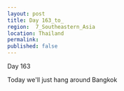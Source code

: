 ```yaml
---
layout: post
title: Day 163_to_
region:  7_Southeastern_Asia
location: Thailand
permalink: 
published: false
---
```


Day 163

Today we'll just hang around Bangkok

<p><a
href="https://lh3.googleusercontent.com/_wyaZTxs6ZBjp8qVcdtx3Z-XV5_O1SYEDt8OIF0-B99REe9Yruo3M1GFFXjzfVMFU_SKlGJS37GJ8N_weN_SoTjqvIljW7so1DtCPKBSwn8x5OLz988Hbsm2sevwx6DtmXLBFf4DD5-e31EIi_1ypSkFrkE8I9gWCsoUk7LF-SMh5KVYrG-TIY72Bi9IR3eZ8KhqRuI6crS0q1uW3WpP-AuSbSpwTNORhGiV45m3_M25zdQDcBXdIaZ53-82x1k7yJlzUkuKeVScYh7bqI9927KTIfeDN694uexjyhgZlvQ2PpqEz4jMHsb6u8kqVhIKUIIYk5c6FunjKsj9ZTK-zNWyI_rI5nj8nioRhNs6U2DE-Q53M7cqGUR2sWj2mH8-2dL4SEEv8kNvE1CtVYTrX5gP8SM0e-H4DYEvDbePb-lx0mGnVMOofTGGH8isyswy5ozNuzW32OCOHcY-RwfjiB7mNnwY0kWhogMNb87hNRI0pNIEZsPRjRGiKZ7adgOGtFxt8w4KaS208r5RzgKCf_fj42oxbDG8uwHfolwmqwd-GIQXe-DFgC_hCKB5E2wyKBgZ-d-DPHkSAtHSOfh23Zm2iE3jIcIFPcxnNgqGyyuY7l1eVE7y82eM-48391TXP8IP3NysuSCAkIfnnzvZ3Z8OMWRIFeRlgO9FClYhahI6dnR8XePO5JgaNn8IWLO7bpWOJHSPIUASDq3XawI=w836-h627-no"><img 
src="https://lh3.googleusercontent.com/_wyaZTxs6ZBjp8qVcdtx3Z-XV5_O1SYEDt8OIF0-B99REe9Yruo3M1GFFXjzfVMFU_SKlGJS37GJ8N_weN_SoTjqvIljW7so1DtCPKBSwn8x5OLz988Hbsm2sevwx6DtmXLBFf4DD5-e31EIi_1ypSkFrkE8I9gWCsoUk7LF-SMh5KVYrG-TIY72Bi9IR3eZ8KhqRuI6crS0q1uW3WpP-AuSbSpwTNORhGiV45m3_M25zdQDcBXdIaZ53-82x1k7yJlzUkuKeVScYh7bqI9927KTIfeDN694uexjyhgZlvQ2PpqEz4jMHsb6u8kqVhIKUIIYk5c6FunjKsj9ZTK-zNWyI_rI5nj8nioRhNs6U2DE-Q53M7cqGUR2sWj2mH8-2dL4SEEv8kNvE1CtVYTrX5gP8SM0e-H4DYEvDbePb-lx0mGnVMOofTGGH8isyswy5ozNuzW32OCOHcY-RwfjiB7mNnwY0kWhogMNb87hNRI0pNIEZsPRjRGiKZ7adgOGtFxt8w4KaS208r5RzgKCf_fj42oxbDG8uwHfolwmqwd-GIQXe-DFgC_hCKB5E2wyKBgZ-d-DPHkSAtHSOfh23Zm2iE3jIcIFPcxnNgqGyyuY7l1eVE7y82eM-48391TXP8IP3NysuSCAkIfnnzvZ3Z8OMWRIFeRlgO9FClYhahI6dnR8XePO5JgaNn8IWLO7bpWOJHSPIUASDq3XawI=w836-h627-no" class="oversize" alt=""></a></p>

<p><a
href="https://lh3.googleusercontent.com/IoquOOtCWAghxXxm2apVk1muC1bZ8WDEDfa3-mk982rtSkZrc1qNvdOll73fcX4UCgtCvDXo06QokEZbk-QX-uIlslXJWvqVUrsTftHbgWMHjMkGRQT7ScsPobQhHfylsSvWlFoZHbNJ1PQUMU6_GzQmaoFL16LGoak4RkeTstE4LFEuwFzFI6smIuXO2UkRJct2FV8nVr6X4itAeFqqedBT9pJX4OPYwh2R7bZN6949BT8UZqL53nYIf11amyfnLnptIOyvbvGjnolP2yGN0c3sbpcFBeOMn_LmZ65Ps_FdJ74s-CGz266buGJKAENWtvwQT6PAVh678MP9JFxm10K6LoF6nxG6pR9k0tGyvYhyQDikZz6Cy7lNrWzVVQDguQix_02DCl4nVBqvj71cZOo8rIUB9dk5hcQ73K6dy6hyvpSthGikeyWjtRrTkHyvCPw-9tHvxLwYsuSVOhncqcxTXIE_-zmB8MlUzvrtuDrNlLFul8JrinNvbUIY3ccmU56DZ4hh3WasqGVjh4fAz-YHbJIlnMwcqFoQEMVpf1H8OW0hN-olJmTTCCL2T4IRTzshe0T8YDiRMQkHWuWtFrDTzqseCS8MIRRxE7QakgSj2MVPB0vx5S-Kso46ZcHVRap02Th6DZn4UcU7byIYHY9iWKn9-004A1GV41DTRca2XUjnPFbhg4Ctju6QY8RaoscSiyR9OcLKbdMX5Yc=w836-h627-no"><img 
src="https://lh3.googleusercontent.com/IoquOOtCWAghxXxm2apVk1muC1bZ8WDEDfa3-mk982rtSkZrc1qNvdOll73fcX4UCgtCvDXo06QokEZbk-QX-uIlslXJWvqVUrsTftHbgWMHjMkGRQT7ScsPobQhHfylsSvWlFoZHbNJ1PQUMU6_GzQmaoFL16LGoak4RkeTstE4LFEuwFzFI6smIuXO2UkRJct2FV8nVr6X4itAeFqqedBT9pJX4OPYwh2R7bZN6949BT8UZqL53nYIf11amyfnLnptIOyvbvGjnolP2yGN0c3sbpcFBeOMn_LmZ65Ps_FdJ74s-CGz266buGJKAENWtvwQT6PAVh678MP9JFxm10K6LoF6nxG6pR9k0tGyvYhyQDikZz6Cy7lNrWzVVQDguQix_02DCl4nVBqvj71cZOo8rIUB9dk5hcQ73K6dy6hyvpSthGikeyWjtRrTkHyvCPw-9tHvxLwYsuSVOhncqcxTXIE_-zmB8MlUzvrtuDrNlLFul8JrinNvbUIY3ccmU56DZ4hh3WasqGVjh4fAz-YHbJIlnMwcqFoQEMVpf1H8OW0hN-olJmTTCCL2T4IRTzshe0T8YDiRMQkHWuWtFrDTzqseCS8MIRRxE7QakgSj2MVPB0vx5S-Kso46ZcHVRap02Th6DZn4UcU7byIYHY9iWKn9-004A1GV41DTRca2XUjnPFbhg4Ctju6QY8RaoscSiyR9OcLKbdMX5Yc=w836-h627-no" class="oversize" alt=""></a></p>

<p><a
href="https://lh3.googleusercontent.com/1MAY8Dntw0_HJuDddpJ3XyjCzkXLBhBiambirIlQPkpLEzRFAIv8R14-70Hv9YlxvcOsWxTMLVFqTJUB7Cdx_eqb-PWyxMrNa9tNveK-ytNVF46DAkgbeSP98TPgujEfauG4QLcpHfSIXMUYra3mSbEXrkhDV6qU7tagxtzPjIyZtmN6r2qQ5L5cXScVmZ2bVoQZnmMUjbBfw_v1eLkM7hfw7mDqeBdfYNOjsar3U7W3qMtW37YAh_aoVROr2Mp5VPrYINIbB9-79_h4dkrMuWxSzqbS9eYK6x9S4lgnZDbz1aAlEicD0gTFmZFJrvJlz-3Ulyermqoe3ugAgj5K3s0Hh-EIkuYYDEpnawkjl0iq1TjDzmhGlWQijS4n4Vz_IffdW2WMU7OTelBR3hc3QBO7utYC1BxKVBsmWN--gudplVU6cbAdW9gGLtOLhk3Svlcf9DDNcX3pqWq3T4hAaRjMrLltxNLSyuhQGFSlg6mPd2mBNk7xVbJipY6HKVR4tX-ls9joDA8kwD6IBMFsSawN29_p6z0ZOdVxv6SG99Af6ibRkEJLXRAOJlnN8vInrM4Aw4xMKtPDyhI30DYxxvngC7E5rx7fEM56fKEEkYxKybEzkSEKCiMVN-OEqJhBG_pE9lDUYWV5Ac_woQId7GZkNB1PGIbm2YVEoHHaroN8Hv8lsNKbQKFWvY5ZrMv0ZqKt0dajBmWrS47Enl8=w836-h627-no"><img 
src="https://lh3.googleusercontent.com/1MAY8Dntw0_HJuDddpJ3XyjCzkXLBhBiambirIlQPkpLEzRFAIv8R14-70Hv9YlxvcOsWxTMLVFqTJUB7Cdx_eqb-PWyxMrNa9tNveK-ytNVF46DAkgbeSP98TPgujEfauG4QLcpHfSIXMUYra3mSbEXrkhDV6qU7tagxtzPjIyZtmN6r2qQ5L5cXScVmZ2bVoQZnmMUjbBfw_v1eLkM7hfw7mDqeBdfYNOjsar3U7W3qMtW37YAh_aoVROr2Mp5VPrYINIbB9-79_h4dkrMuWxSzqbS9eYK6x9S4lgnZDbz1aAlEicD0gTFmZFJrvJlz-3Ulyermqoe3ugAgj5K3s0Hh-EIkuYYDEpnawkjl0iq1TjDzmhGlWQijS4n4Vz_IffdW2WMU7OTelBR3hc3QBO7utYC1BxKVBsmWN--gudplVU6cbAdW9gGLtOLhk3Svlcf9DDNcX3pqWq3T4hAaRjMrLltxNLSyuhQGFSlg6mPd2mBNk7xVbJipY6HKVR4tX-ls9joDA8kwD6IBMFsSawN29_p6z0ZOdVxv6SG99Af6ibRkEJLXRAOJlnN8vInrM4Aw4xMKtPDyhI30DYxxvngC7E5rx7fEM56fKEEkYxKybEzkSEKCiMVN-OEqJhBG_pE9lDUYWV5Ac_woQId7GZkNB1PGIbm2YVEoHHaroN8Hv8lsNKbQKFWvY5ZrMv0ZqKt0dajBmWrS47Enl8=w836-h627-no" class="oversize" alt=""></a></p>

<p><a
href="https://lh3.googleusercontent.com/-jJ2RIp843x42EZlXxSoAgGIv9mub0GKUFl2xqOK2KRzzmn1Yuu_TYaYwPb7E1JdipYNEA4GlDcuv3kN4zpc3LS3dl6fLgdJUPTP-Cdy5BrSawdUAjZtjm8AQ8JiUJwzv4C9MFuPs3d_Y4anQsKFAwem1Dg2n8s0pjM-onZZFTBN3ZVHFFgOZilXbCJAkYpfmgZmrCnVuvkN01C6-8IpLoede5sAKVAlWqFzv7PujRqjPzKXV-R9leDPGuUJZ0hhrClt6ZNv7z1lg-2SXjRXdGaIRzemPivv3DpAgumbW9HWYZDc2I1lMXr718gx8amlEsnYAFH2iUBilti13omQHN4uB69PYx08CZzGyjnlNjiCYr8uTIM0Z-KRRjL4tKFU33HnTAWVQ_vIBYA-j4AtRdHRumx4-93XyLRmgyChPCv0iEATq_STTMdBbjDkOExUvRtO9lhh1KcFziKAqtpPYH1fM51ao5RB2y-3gynkequujH-a1TvH2lXofG74faYD8P_0jYoYYe2AbjuVv4dozSmFHButyi9znUWpDI7-FBnLAGMhnAHynQ-I8C672cliNbjV2Uz8zD_YiHbUF0RvETg0D15sVtgfGRBSqgIywPpWu3gj4vJpVekRoLUrxu0Ha8LcDLQbcPxJBqKugZ4k9KN52cF0xFGuqb8Afjx7UHFDtDuIADORZX-v8EZhSm1D1f0DzTO3CCXSYYgnMuE=w669-h502-no"><img 
src="https://lh3.googleusercontent.com/-jJ2RIp843x42EZlXxSoAgGIv9mub0GKUFl2xqOK2KRzzmn1Yuu_TYaYwPb7E1JdipYNEA4GlDcuv3kN4zpc3LS3dl6fLgdJUPTP-Cdy5BrSawdUAjZtjm8AQ8JiUJwzv4C9MFuPs3d_Y4anQsKFAwem1Dg2n8s0pjM-onZZFTBN3ZVHFFgOZilXbCJAkYpfmgZmrCnVuvkN01C6-8IpLoede5sAKVAlWqFzv7PujRqjPzKXV-R9leDPGuUJZ0hhrClt6ZNv7z1lg-2SXjRXdGaIRzemPivv3DpAgumbW9HWYZDc2I1lMXr718gx8amlEsnYAFH2iUBilti13omQHN4uB69PYx08CZzGyjnlNjiCYr8uTIM0Z-KRRjL4tKFU33HnTAWVQ_vIBYA-j4AtRdHRumx4-93XyLRmgyChPCv0iEATq_STTMdBbjDkOExUvRtO9lhh1KcFziKAqtpPYH1fM51ao5RB2y-3gynkequujH-a1TvH2lXofG74faYD8P_0jYoYYe2AbjuVv4dozSmFHButyi9znUWpDI7-FBnLAGMhnAHynQ-I8C672cliNbjV2Uz8zD_YiHbUF0RvETg0D15sVtgfGRBSqgIywPpWu3gj4vJpVekRoLUrxu0Ha8LcDLQbcPxJBqKugZ4k9KN52cF0xFGuqb8Afjx7UHFDtDuIADORZX-v8EZhSm1D1f0DzTO3CCXSYYgnMuE=w669-h502-no" class="oversize" alt=""></a></p>

<p><a
href="https://lh3.googleusercontent.com/qwN2NwdE3Ws5eb7t-1tKj3DepDQYjkWjAka6inxd57x82AH7NuI7YNk04AAqJCRb5uBcrpsNeYSv4LCiA9VPXW-hXZ3kKqJm-mY3Q1zCIQsZr4R3zSQ7Jx7LTxG1H8e14HkUFiHw2z_yxBPrPWgt_Pl4TN9j2FzWQtYtrKhPCodruqyjl8V-nbJqQRPM8l3N9NfAfxozMweaOpgw3bjyQmFU0usTYcG9vCd_sRohOgDsb5l2z4c1_xZCrBRA6WXjMzN9oMaX2tbSJtEVo_60-f6xLqYlazlZwKj7276k_7ize0mrBvyeh0kwauYWYOxIop57wqT9pqU8MpbZTlj4GEH0HEKi5DTD_vE9i33f7KWzp-8D6BrbVVUgC_o4uEcZhs7w8Vr3tuIFtH6gCHWjy4YAcQoFIEyFK1f_QMSK2sojQzDOD9A8UowEB8Lb0HvRNqciAJi76HABxltI9-6YG2TKwHaP3xE2j41-VI8pIq6F66tmRRFQmzsaF9jyiTtmu2LrfSPd9mvmbZibgLRqLnPBhdLv0VXMEgwTgFn8t3KaHqAaxJHH3Qzl8Ym-aiA6wNvunyIuJg-rekeMjExgwlJBT9iDLUUBZ9cENqKlJxtBxV7HcHiTd4S3m7-cRyJnc4JrTL0k9pnYczDO1g7UGjAzB-7aKnRGVIA-9ECAdZ7Z4FYMwHjtbLaKlwbZvcSsGH2q_oK-eEBmbRhHonc=w471-h627-no"><img 
src="https://lh3.googleusercontent.com/qwN2NwdE3Ws5eb7t-1tKj3DepDQYjkWjAka6inxd57x82AH7NuI7YNk04AAqJCRb5uBcrpsNeYSv4LCiA9VPXW-hXZ3kKqJm-mY3Q1zCIQsZr4R3zSQ7Jx7LTxG1H8e14HkUFiHw2z_yxBPrPWgt_Pl4TN9j2FzWQtYtrKhPCodruqyjl8V-nbJqQRPM8l3N9NfAfxozMweaOpgw3bjyQmFU0usTYcG9vCd_sRohOgDsb5l2z4c1_xZCrBRA6WXjMzN9oMaX2tbSJtEVo_60-f6xLqYlazlZwKj7276k_7ize0mrBvyeh0kwauYWYOxIop57wqT9pqU8MpbZTlj4GEH0HEKi5DTD_vE9i33f7KWzp-8D6BrbVVUgC_o4uEcZhs7w8Vr3tuIFtH6gCHWjy4YAcQoFIEyFK1f_QMSK2sojQzDOD9A8UowEB8Lb0HvRNqciAJi76HABxltI9-6YG2TKwHaP3xE2j41-VI8pIq6F66tmRRFQmzsaF9jyiTtmu2LrfSPd9mvmbZibgLRqLnPBhdLv0VXMEgwTgFn8t3KaHqAaxJHH3Qzl8Ym-aiA6wNvunyIuJg-rekeMjExgwlJBT9iDLUUBZ9cENqKlJxtBxV7HcHiTd4S3m7-cRyJnc4JrTL0k9pnYczDO1g7UGjAzB-7aKnRGVIA-9ECAdZ7Z4FYMwHjtbLaKlwbZvcSsGH2q_oK-eEBmbRhHonc=w471-h627-no" class="oversize" alt=""></a></p>


